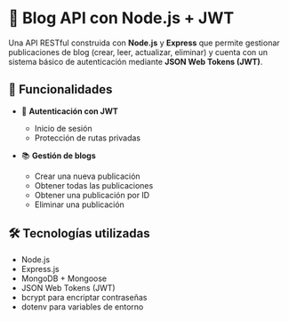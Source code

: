 # 📝 Blog API con Node.js + JWT

Una API RESTful construida con **Node.js** y **Express** que permite gestionar publicaciones de blog (crear, leer, actualizar, eliminar) y cuenta con un sistema básico de autenticación mediante **JSON Web Tokens (JWT)**.

## 🚀 Funcionalidades

- 🔐 **Autenticación con JWT**
  - Inicio de sesión 
  - Protección de rutas privadas

- 📚 **Gestión de blogs**
  - Crear una nueva publicación
  - Obtener todas las publicaciones
  - Obtener una publicación por ID
  - Eliminar una publicación

## 🛠️ Tecnologías utilizadas

- Node.js
- Express.js
- MongoDB + Mongoose
- JSON Web Tokens (JWT)
- bcrypt para encriptar contraseñas
- dotenv para variables de entorno
